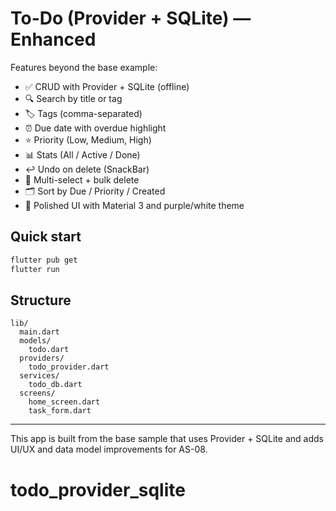 # To-Do (Provider + SQLite) — Enhanced

Features beyond the base example:
- ✅ CRUD with Provider + SQLite (offline)
- 🔍 Search by title or tag
- 🏷️ Tags (comma-separated)
- ⏰ Due date with overdue highlight
- ⭐ Priority (Low, Medium, High)
- 📊 Stats (All / Active / Done)
- ↩️ Undo on delete (SnackBar)
- 🧹 Multi-select + bulk delete
- 🗂️ Sort by Due / Priority / Created
- 🎨 Polished UI with Material 3 and purple/white theme

## Quick start
```bash
flutter pub get
flutter run
```

## Structure
```
lib/
  main.dart
  models/
    todo.dart
  providers/
    todo_provider.dart
  services/
    todo_db.dart
  screens/
    home_screen.dart
    task_form.dart
```

---

This app is built from the base sample that uses Provider + SQLite and adds UI/UX and data model improvements for AS-08.
# todo_provider_sqlite
